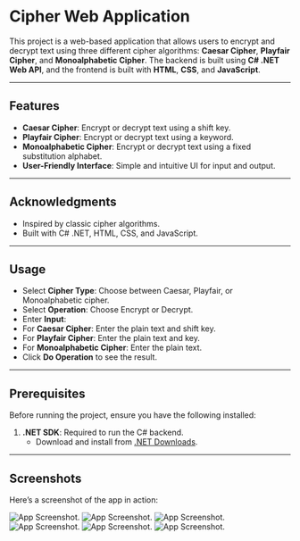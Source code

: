 # Cipher Web Application

This project is a web-based application that allows users to encrypt and decrypt text using three different cipher algorithms: **Caesar Cipher**, **Playfair Cipher**, and **Monoalphabetic Cipher**. The backend is built using **C# .NET Web API**, and the frontend is built with **HTML**, **CSS**, and **JavaScript**.

---

## Features

- **Caesar Cipher**: Encrypt or decrypt text using a shift key.
- **Playfair Cipher**: Encrypt or decrypt text using a keyword.
- **Monoalphabetic Cipher**: Encrypt or decrypt text using a fixed substitution alphabet.
- **User-Friendly Interface**: Simple and intuitive UI for input and output.

---
## Acknowledgments
- Inspired by classic cipher algorithms.
- Built with C# .NET, HTML, CSS, and JavaScript.

---
## Usage
- Select **Cipher Type**: Choose between Caesar, Playfair, or Monoalphabetic cipher.
- Select **Operation**: Choose Encrypt or Decrypt.
- Enter **Input**:
- For **Caesar Cipher**: Enter the plain text and shift key.
- For **Playfair Cipher**: Enter the plain text and key.
- For **Monoalphabetic Cipher**: Enter the plain text.
- Click **Do Operation** to see the result.

---
## Prerequisites

Before running the project, ensure you have the following installed:

1. **.NET SDK**: Required to run the C# backend.
   - Download and install from [.NET Downloads](https://dotnet.microsoft.com/download).

---

## Screenshots

Here’s a screenshot of the app in action:

![App Screenshot](https://github.com/Ahmed-Ramadan-Ahmed/Cipher-Web-App/main/ScreenShots/0.png).
![App Screenshot](https://github.com/Ahmed-Ramadan-Ahmed/Cipher-Web-App/main/ScreenShots/1.png).
![App Screenshot](https://github.com/Ahmed-Ramadan-Ahmed/Cipher-Web-App/main/ScreenShots/2.png).
![App Screenshot](https://github.com/Ahmed-Ramadan-Ahmed/Cipher-Web-App/main/ScreenShots/3.png).
![App Screenshot](https://github.com/Ahmed-Ramadan-Ahmed/Cipher-Web-App/main/ScreenShots/4.png).
![App Screenshot](https://github.com/Ahmed-Ramadan-Ahmed/Cipher-Web-App/main/ScreenShots/5.png).
